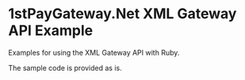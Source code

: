 1stPayGateway.Net XML Gateway API Example
==================
Examples for using the XML Gateway API with Ruby.

The sample code is provided as is.